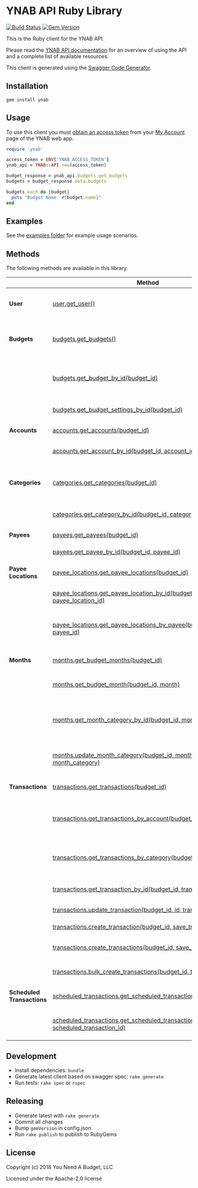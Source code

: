 # YNAB API Ruby Library

[![Build Status](https://travis-ci.org/ynab/ynab-sdk-ruby.svg?branch=master)](https://travis-ci.org/ynab/ynab-sdk-ruby)
[![Gem Version](https://badge.fury.io/rb/ynab.svg)](https://rubygems.org/gems/ynab)

This is the Ruby client for the YNAB API.

Please read the [YNAB API documentation](https://api.youneedabudget.com) for an
overview of using the API and a complete list of available resources.

This client is generated using the [Swagger Code Generator](https://github.com/swagger-api/swagger-codegen).

## Installation

```
gem install ynab
```

## Usage
To use this client you must
[obtain an access token](https://api.youneedabudget.com/#authentication-overview) from
your [My Account](https://app.youneedabudget.com/settings) page of the YNAB web
app.

```ruby
require 'ynab'

access_token = ENV['YNAB_ACCESS_TOKEN']
ynab_api = YNAB::API.new(access_token)

budget_response = ynab_api.budgets.get_budgets
budgets = budget_response.data.budgets

budgets.each do |budget|
  puts "Budget Name: #{budget.name}"
end
```

## Examples

See the [examples folder](https://github.com/ynab/ynab-sdk-ruby/tree/master/examples) for example usage scenarios.

## Methods

The following methods are available in this library.

|                            | Method                                                                                                                                                                                                            | Description                                           |
|----------------------------|-------------------------------------------------------------------------------------------------------------------------------------------------------------------------------------------------------------------|-------------------------------------------------------|
| **User**                   | [user.get_user()](https://github.com/ynab/ynab-sdk-ruby/blob/master/docs/UserApi.md#get_user)                                                                                                                     | Returns authenticated user information                |
| **Budgets**                | [budgets.get_budgets()](https://github.com/ynab/ynab-sdk-ruby/blob/master/docs/BudgetsApi.md#get_budgets)                                                                                                         | Returns budgets list with summary information         |
|                            | [budgets.get_budget_by_id(budget_id)](https://github.com/ynab/ynab-sdk-ruby/blob/master/docs/BudgetsApi.md#get_budget_by_id)                                                                                      | Returns a single budget with all related entities     |
|                            | [budgets.get_budget_settings_by_id(budget_id)](https://github.com/ynab/ynab-sdk-ruby/blob/master/docs/BudgetsApi.md#get_budget_settings_by_id)                                                                    | Returns settings for a budget                         |
| **Accounts**               | [accounts.get_accounts(budget_id)](https://github.com/ynab/ynab-sdk-ruby/blob/master/docs/AccountsApi.md#get_accounts)                                                                                            | Returns all accounts                                  |
|                            | [accounts.get_account_by_id(budget_id, account_id)](https://github.com/ynab/ynab-sdk-ruby/blob/master/docs/AccountsApi.md#get_account_by_id)                                                                      | Returns a single account                              |
| **Categories**             | [categories.get_categories(budget_id)](https://github.com/ynab/ynab-sdk-ruby/blob/master/docs/CategoriesApi.md#get_categories)                                                                                    | Returns all categories grouped by category group.     |
|                            | [categories.get_category_by_id(budget_id, category_id)](https://github.com/ynab/ynab-sdk-ruby/blob/master/docs/CategoriesApi.md#get_category_by_id)                                                               | Returns a single category                             |
| **Payees**                 | [payees.get_payees(budget_id)](https://github.com/ynab/ynab-sdk-ruby/blob/master/docs/PayeesApi.md#get_payees)                                                                                                    | Returns all payees                                    |
|                            | [payees.get_payee_by_id(budget_id, payee_id)](https://github.com/ynab/ynab-sdk-ruby/blob/master/docs/PayeesApi.md#get_payee_by_id)                                                                                | Returns single payee                                  |
| **Payee Locations**        | [payee_locations.get_payee_locations(budget_id)](https://github.com/ynab/ynab-sdk-ruby/blob/master/docs/PayeeLocationsApi.md#get_payee_locations)                                                                 | Returns all payee locations                           |
|                            | [payee_locations.get_payee_location_by_id(budget_id, payee_location_id)](https://github.com/ynab/ynab-sdk-ruby/blob/master/docs/PayeeLocationsApi.md#get_payee_location_by_id)                                    | Returns a single payee location                       |
|                            | [payee_locations.get_payee_locations_by_payee(budget_id, payee_id)](https://github.com/ynab/ynab-sdk-ruby/blob/master/docs/PayeeLocationsApi.md#get_payee_locations_by_payee)                                     | Returns all payee locations for the specified payee   |
| **Months**                 | [months.get_budget_months(budget_id)](https://github.com/ynab/ynab-sdk-ruby/blob/master/docs/MonthsApi.md#get_budget_months)                                                                                      | Returns all budget months                             |
|                            | [months.get_budget_month(budget_id, month)](https://github.com/ynab/ynab-sdk-ruby/blob/master/docs/MonthsApi.md#get_budget_month)                                                                                 | Returns a single budget month                         |
|                            | [months.get_month_category_by_id(budget_id, month, category_id)](https://github.com/ynab/ynab-sdk-ruby/blob/master/docs/MonthsApi.md#get_month_category_by_id)                                                    | Returns a single category for a specific budget month |
|                            | [months.update_month_category(budget_id, month, category_id, month_category)](https://github.com/ynab/ynab-sdk-ruby/blob/master/docs/MonthsApi.md#update_month_category)                                          | Update an existing month category                     |
| **Transactions**           | [transactions.get_transactions(budget_id)](https://github.com/ynab/ynab-sdk-ruby/blob/master/docs/TransactionsApi.md#get_transactions)                                                                            | Returns budget transactions                           |
|                            | [transactions.get_transactions_by_account(budget_id, account_id)](https://github.com/ynab/ynab-sdk-ruby/blob/master/docs/TransactionsApi.md#get_transactions_by_account)                                          | Returns all transactions for a specified account      |
|                            | [transactions.get_transactions_by_category(budget_id, category_id)](https://github.com/ynab/ynab-sdk-ruby/blob/master/docs/TransactionsApi.md#get_transactions_by_category)                                       | Returns all transactions for a specified category     |
|                            | [transactions.get_transaction_by_id(budget_id, transaction_id)](https://github.com/ynab/ynab-sdk-ruby/blob/master/docs/TransactionsApi.md#get_transaction_by_id)                                                  | Returns a single transaction                          |
|                            | [transactions.update_transaction(budget_id, id, transaction)](https://github.com/ynab/ynab-sdk-ruby/blob/master/docs/TransactionsApi.md#update_transaction)                                                       | Updates a transaction                                 |
|                            | [transactions.create_transaction(budget_id, save_transactions)](https://github.com/ynab/ynab-sdk-ruby/blob/master/docs/TransactionsApi.md#create_transaction)                                                     | Creates one transaction                               |
|                            | [transactions.create_transactions(budget_id, save_transactions)](https://github.com/ynab/ynab-sdk-ruby/blob/master/docs/TransactionsApi.md#create_transaction)                                                     | Creates multiple transactions                         |
|                            | [transactions.bulk_create_transactions(budget_id, transactions)](https://github.com/ynab/ynab-sdk-ruby/blob/master/docs/TransactionsApi.md#bulk_create_transactions)                                              | Creates multiple transactions                         |
| **Scheduled Transactions** | [scheduled_transactions.get_scheduled_transactions(budget_id)](https://github.com/ynab/ynab-sdk-ruby/blob/master/docs/ScheduledTransactionsApi.md#get_scheduled_transactions)                                     | Returns all scheduled transactions                    |
|                            | [scheduled_transactions.get_scheduled_transaction_by_id(budget_id, scheduled_transaction_id)](https://github.com/ynab/ynab-sdk-ruby/blob/master/docs/ScheduledTransactionsApi.md#get_scheduled_transaction_by_id) | Returns a single scheduled transaction                |



## Development

- Install dependencies: `bundle`
- Generate latest client based on swagger spec: `rake generate`
- Run tests: `rake spec` or `rspec`

## Releasing

- Generate latest with `rake generate`
- Commit all changes
- Bump `gemVersion` in config.json
- Run `rake publish` to publish to RubyGems

## License

Copyright (c) 2018 You Need A Budget, LLC

Licensed under the Apache-2.0 license
